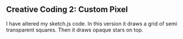 ## Creative Coding 2: Custom Pixel
I have altered my sketch.js code.
In this version it draws a grid of semi transparent squares. Then it draws opaque stars on top.  
